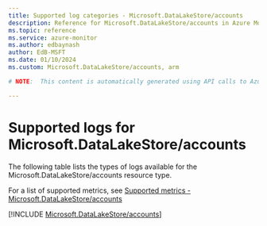```yaml
---
title: Supported log categories - Microsoft.DataLakeStore/accounts
description: Reference for Microsoft.DataLakeStore/accounts in Azure Monitor Logs.
ms.topic: reference
ms.service: azure-monitor
ms.author: edbaynash
author: EdB-MSFT
ms.date: 01/10/2024
ms.custom: Microsoft.DataLakeStore/accounts, arm

# NOTE:  This content is automatically generated using API calls to Azure. Any edits made on these files will be overwritten in the next run of the script. 

---
```





# Supported logs for Microsoft.DataLakeStore/accounts  
The following table lists the types of logs available for the Microsoft.DataLakeStore/accounts resource type.
  
  
  
For a list of supported metrics, see [Supported metrics - Microsoft.DataLakeStore/accounts](../supported-metrics/microsoft-datalakestore-accounts-metrics.md)  
  

  
[!INCLUDE [Microsoft.DataLakeStore/accounts](./includes/microsoft-datalakestore-accounts-logs-include.md)]  
  
  

